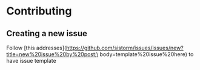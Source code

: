 # Contributing

## Creating a new issue

Follow [this addresses](https://github.com/sistorm/issues/issues/new?title=new%20issue%20by%20post;\
body=template%20issue%20here) to have issue template
